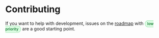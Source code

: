 # Contributing

If you want to help with development, issues on the [roadmap](https://github.com/orgs/TOPLLab/projects/1) with <span class="low">low priority</span> are a good starting point.

<style>
/* Roadmap badge colors */
.low {
    font-size: smaller;
    font-weight: 600;
    color: rgb(26, 127, 55);
    background-color: rgb(218, 251, 225);
    border: 1px solid rgba(74, 194, 107, 0.4);
    border-radius: 999px;
    padding: 3px 7px;
}

html.dark .low {
    color: rgb(63, 185, 80);
    background-color: rgba(46, 160, 67, 0.15);
border-color: rgba(46, 160, 67, 0.4);
}
</style>